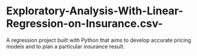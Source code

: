# Exploratory-Analysis-With-Linear-Regression-on-Insurance.csv-
A regression project built with Python that aims to develop accurate pricing models and to plan a particular insurance result.
